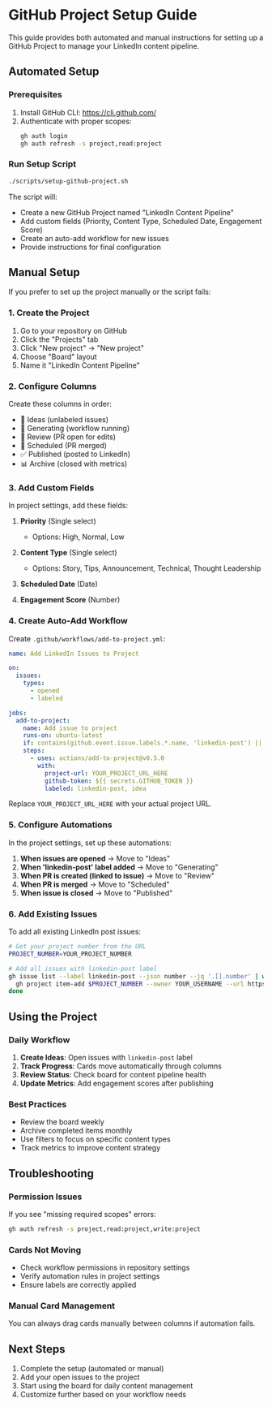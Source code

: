 # GitHub Project Setup Guide

This guide provides both automated and manual instructions for setting up a GitHub Project to manage your LinkedIn content pipeline.

## Automated Setup

### Prerequisites

1. Install GitHub CLI: https://cli.github.com/
2. Authenticate with proper scopes:
   ```bash
   gh auth login
   gh auth refresh -s project,read:project
   ```

### Run Setup Script

```bash
./scripts/setup-github-project.sh
```

The script will:
- Create a new GitHub Project named "LinkedIn Content Pipeline"
- Add custom fields (Priority, Content Type, Scheduled Date, Engagement Score)
- Create an auto-add workflow for new issues
- Provide instructions for final configuration

## Manual Setup

If you prefer to set up the project manually or the script fails:

### 1. Create the Project

1. Go to your repository on GitHub
2. Click the "Projects" tab
3. Click "New project" → "New project"
4. Choose "Board" layout
5. Name it "LinkedIn Content Pipeline"

### 2. Configure Columns

Create these columns in order:
- 📝 Ideas (unlabeled issues)
- 🤖 Generating (workflow running)
- 👀 Review (PR open for edits)
- 📅 Scheduled (PR merged)
- ✅ Published (posted to LinkedIn)
- 📊 Archive (closed with metrics)

### 3. Add Custom Fields

In project settings, add these fields:

1. **Priority** (Single select)
   - Options: High, Normal, Low
   
2. **Content Type** (Single select)
   - Options: Story, Tips, Announcement, Technical, Thought Leadership
   
3. **Scheduled Date** (Date)

4. **Engagement Score** (Number)

### 4. Create Auto-Add Workflow

Create `.github/workflows/add-to-project.yml`:

```yaml
name: Add LinkedIn Issues to Project

on:
  issues:
    types:
      - opened
      - labeled

jobs:
  add-to-project:
    name: Add issue to project
    runs-on: ubuntu-latest
    if: contains(github.event.issue.labels.*.name, 'linkedin-post') || contains(github.event.issue.labels.*.name, 'idea')
    steps:
      - uses: actions/add-to-project@v0.5.0
        with:
          project-url: YOUR_PROJECT_URL_HERE
          github-token: ${{ secrets.GITHUB_TOKEN }}
          labeled: linkedin-post, idea
```

Replace `YOUR_PROJECT_URL_HERE` with your actual project URL.

### 5. Configure Automations

In the project settings, set up these automations:

1. **When issues are opened** → Move to "Ideas"
2. **When 'linkedin-post' label added** → Move to "Generating"
3. **When PR is created (linked to issue)** → Move to "Review"
4. **When PR is merged** → Move to "Scheduled"
5. **When issue is closed** → Move to "Published"

### 6. Add Existing Issues

To add all existing LinkedIn post issues:

```bash
# Get your project number from the URL
PROJECT_NUMBER=YOUR_PROJECT_NUMBER

# Add all issues with linkedin-post label
gh issue list --label linkedin-post --json number --jq '.[].number' | while read issue; do
  gh project item-add $PROJECT_NUMBER --owner YOUR_USERNAME --url https://github.com/YOUR_USERNAME/linkedin/issues/$issue
done
```

## Using the Project

### Daily Workflow

1. **Create Ideas**: Open issues with `linkedin-post` label
2. **Track Progress**: Cards move automatically through columns
3. **Review Status**: Check board for content pipeline health
4. **Update Metrics**: Add engagement scores after publishing

### Best Practices

- Review the board weekly
- Archive completed items monthly
- Use filters to focus on specific content types
- Track metrics to improve content strategy

## Troubleshooting

### Permission Issues

If you see "missing required scopes" errors:
```bash
gh auth refresh -s project,read:project,write:project
```

### Cards Not Moving

- Check workflow permissions in repository settings
- Verify automation rules in project settings
- Ensure labels are correctly applied

### Manual Card Management

You can always drag cards manually between columns if automation fails.

## Next Steps

1. Complete the setup (automated or manual)
2. Add your open issues to the project
3. Start using the board for daily content management
4. Customize further based on your workflow needs
